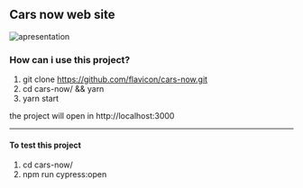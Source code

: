 ## Cars now web site

<img src="public/apresentation.gif" alt="apresentation" />

### How can i use this project? 

1. git clone https://github.com/flavicon/cars-now.git
2. cd cars-now/ && yarn 
3. yarn start

the project will open in http://localhost:3000

<hr />

#### To test this project 

1. cd cars-now/ 
2. npm run cypress:open
